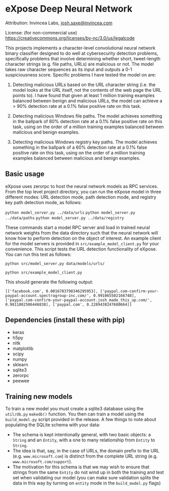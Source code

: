 # eXpose Deep Neural Network

Attribution: Invincea Labs, josh.saxe@invincea.com

License: (for non-commercial use) https://creativecommons.org/licenses/by-nc/3.0/us/legalcode

This projects implements a character-level convolutional neural network binary classifier designed to do well at cybersecurity detection problems, specifically problems that involve determining whether short, tweet-length character strings (e.g. file paths, URLs) are malicious or not.  The model takes raw character sequences as its input and outputs a 0-1 suspiciousness score.  Specific problems I have tested the model on are:

1. Detecting malicious URLs based on the URL character string (i.e. the model looks at the URL itself, not the contents of the web page the URL points to).  I have found that given at least 1 million training examples balanced between benign and malicious URLs, the model can achieve a > 90% detection rate at a 0.1% false positive rate on this task.

2. Detecting malicious Windows file paths.  The model achieves something in the ballpark of 80% detection rate at a 0.1% false positive rate on this task, using on the order of a million training examples balanced between malicious and benign examples.

3. Detecting malicious Windows registry key paths.  The model achieves something in the ballpark of a 60% detection rate at a 0.1% false positive rate on this task, using on the order of a million training examples balanced between malicious and benign examples.

## Basic usage

eXpose uses zerorpc to host the neural network models as RPC services.  From the top level project directory, you can run the eXpose model in three different modes: URL detection mode, path detection mode, and registry key path detection mode, as follows:

`python model_server.py ../data/urls`
`python model_server.py ../data/paths`
`python model_server.py ../data/registry`

These commands start a model RPC server and load in trained neural network weights from the data directory such that the neural network will know how to perform detection on the object of interest.  An example client for the model servers is provided in `src/example_model_client.py` for your convenience.  This script tests the URL detection functionality of eXpose.  You can run this test as follows:

`python src/model_server.py data/models/urls/`

`python src/example_model_client.py`

This should generate the following output:

`[['facebook.com', 0.0016783798346295953],
 ['paypal.com-confirm-your-paypal-account.spectragroup-inc.com/',
  0.991065502166748],
 ['paypal.com-confirm-your-paypal-account.josh_made_this_up.com/',
  0.9811802506446838],
 ['paypal.com', 0.2289438247680664]]`
 
## Dependencies (install these with pip)

* keras
* h5py
* nltk
* matplotlib
* scipy
* numpy
* sklearn
* sqlite3
* zerorpc
* peewee

## Training new models

To train a new model you must create a sqlite3 database using the `util/db.py` `makedb()` function.  You then can train a model using the `build_model.py` script provided in the release.  A few things to note about populating the SQLite schema with your data:
* The schema is kept intentionally general, with two basic objects: a `String` and an `Entity`, with a one to many relationship from `Entity` to `String`.
* The idea is that, say, in the case of URLs, the domain prefix to the URL (e.g. `www.microsoft.com`) is distinct from the complete URL string (e.g. `www.microsoft.com/support`).
* The motivation for this schema is that we may wish to ensure that strings from the same `Entity` do not wind up in both the training and test set when validating our model (you can make sure validation splits the data in this way by turning on `entity` mode in the `build_model.py` flags)